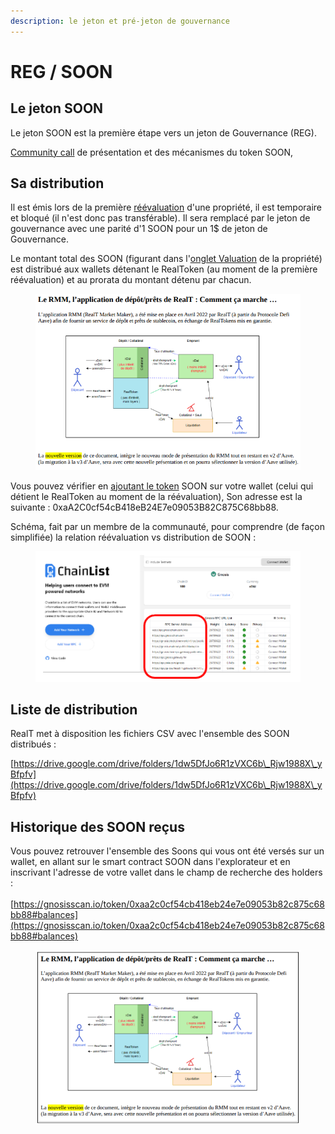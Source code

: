 ```yaml
---
description: le jeton et pré-jeton de gouvernance
---
```


# REG / SOON

## Le jeton SOON

Le jeton SOON est la première étape vers un jeton de Gouvernance (REG).

[Community call](https://www.youtube.com/watch?v=YJGj2JcSu6c\&t=632s) de présentation et des mécanismes du token SOON,

## Sa distribution

Il est émis lors de la première [réévaluation](reevaluation.md) d'une propriété, il est temporaire et bloqué (il n'est donc pas transférable). Il sera remplacé par le jeton de gouvernance avec une parité d'1 SOON pour un 1$ de jeton de Gouvernance.

Le montant total des SOON (figurant dans l'[onglet Valuation](reevaluation.md) de la propriété) est distribué aux wallets détenant le RealToken (au moment de la première réévaluation) et au prorata du montant détenu par chacun.

<figure><img src="../.gitbook/assets/image (263).png" alt="" width="563"><figcaption></figcaption></figure>

Vous pouvez vérifier en [ajoutant le token](../portefeuille/metamask/ajout-dun-token.md) SOON sur votre wallet (celui qui détient le RealToken au moment de la réévaluation), Son adresse est la suivante : 0xaA2C0cf54cB418eB24E7e09053B82C875C68bb88.

Schéma, fait par un membre de la communauté, pour comprendre (de façon simplifiée) la relation réévaluation vs distribution de SOON :&#x20;

<figure><img src="../.gitbook/assets/image (116).png" alt="" width="456"><figcaption></figcaption></figure>

## Liste de distribution

RealT met à disposition les fichiers CSV avec l'ensemble des SOON distribués :&#x20;

&#x20;          [https://drive.google.com/drive/folders/1dw5DfJo6R1zVXC6b\_Rjw1988X\_yBfpfv](https://drive.google.com/drive/folders/1dw5DfJo6R1zVXC6b\_Rjw1988X\_yBfpfv)

## Historique des SOON reçus

Vous pouvez retrouver l'ensemble des Soons qui vous ont été versés sur un wallet, en allant sur le smart contract SOON dans l'explorateur et en inscrivant l'adresse de votre vallet dans le champ de recherche des holders : \
\
[https://gnosisscan.io/token/0xaa2c0cf54cb418eb24e7e09053b82c875c68bb88#balances](https://gnosisscan.io/token/0xaa2c0cf54cb418eb24e7e09053b82c875c68bb88#balances)

<figure><img src="../.gitbook/assets/image (264).png" alt="" width="563"><figcaption></figcaption></figure>
